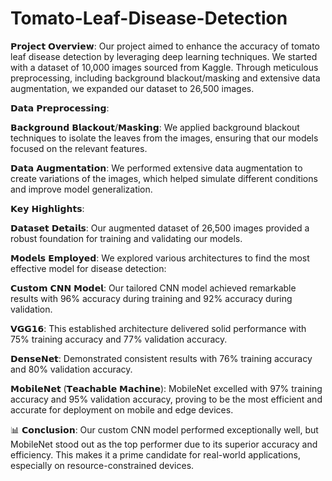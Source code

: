 # Tomato-Leaf-Disease-Detection

 𝗣𝗿𝗼𝗷𝗲𝗰𝘁 𝗢𝘃𝗲𝗿𝘃𝗶𝗲𝘄:
Our project aimed to enhance the accuracy of tomato leaf disease detection by leveraging deep learning techniques. We started with a dataset of 10,000 images sourced from Kaggle. Through meticulous preprocessing, including background blackout/masking and extensive data augmentation, we expanded our dataset to 26,500 images.

 𝗗𝗮𝘁𝗮 𝗣𝗿𝗲𝗽𝗿𝗼𝗰𝗲𝘀𝘀𝗶𝗻𝗴:

𝗕𝗮𝗰𝗸𝗴𝗿𝗼𝘂𝗻𝗱 𝗕𝗹𝗮𝗰𝗸𝗼𝘂𝘁/𝗠𝗮𝘀𝗸𝗶𝗻𝗴: We applied background blackout techniques to isolate the leaves from the images, ensuring that our models focused on the relevant features.

𝗗𝗮𝘁𝗮 𝗔𝘂𝗴𝗺𝗲𝗻𝘁𝗮𝘁𝗶𝗼𝗻: We performed extensive data augmentation to create variations of the images, which helped simulate different conditions and improve model generalization.


𝗞𝗲𝘆 𝗛𝗶𝗴𝗵𝗹𝗶𝗴𝗵𝘁𝘀:

𝗗𝗮𝘁𝗮𝘀𝗲𝘁 𝗗𝗲𝘁𝗮𝗶𝗹𝘀: Our augmented dataset of 26,500 images provided a robust foundation for training and validating our models.

𝗠𝗼𝗱𝗲𝗹𝘀 𝗘𝗺𝗽𝗹𝗼𝘆𝗲𝗱: We explored various architectures to find the most effective model for disease detection:

𝗖𝘂𝘀𝘁𝗼𝗺 𝗖𝗡𝗡 𝗠𝗼𝗱𝗲𝗹: Our tailored CNN model achieved remarkable results with 96% accuracy during training and 92% accuracy during validation.

𝗩𝗚𝗚𝟭𝟲: This established architecture delivered solid performance with 75% training accuracy and 77% validation accuracy.

𝗗𝗲𝗻𝘀𝗲𝗡𝗲𝘁: Demonstrated consistent results with 76% training accuracy and 80% validation accuracy.

𝗠𝗼𝗯𝗶𝗹𝗲𝗡𝗲𝘁 (𝗧𝗲𝗮𝗰𝗵𝗮𝗯𝗹𝗲 𝗠𝗮𝗰𝗵𝗶𝗻𝗲): MobileNet excelled with 97% training accuracy and 95% validation accuracy, proving to be the most efficient and accurate for deployment on mobile and edge devices.

📊 𝗖𝗼𝗻𝗰𝗹𝘂𝘀𝗶𝗼𝗻:
Our custom CNN model performed exceptionally well, but MobileNet stood out as the top performer due to its superior accuracy and efficiency. This makes it a prime candidate for real-world applications, especially on resource-constrained devices.
